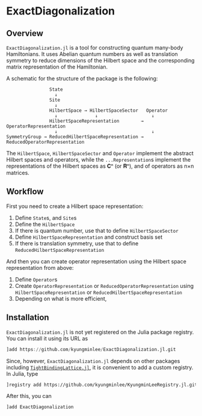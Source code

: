 # ExactDiagonalization

## Overview

`ExactDiagonalization.jl` is a tool for constructing quantum many-body Hamiltonians.
It uses Abelian quantum numbers as well as translation symmetry to reduce dimensions
of the Hilbert space and the corresponding matrix representation of the Hamiltonian.

A schematic for the structure of the package is the following:
```
                State
                  ↓
                Site
                  ↓
                HilbertSpace → HilbertSpaceSector   Operator
                  ↓              ↓                    ↓
                HilbertSpaceRepresentation        → OperatorRepresentation
                  ↓                                   ↓
SymmetryGroup → ReducedHilbertSpaceRepresentation → ReducedOperatorRepresentation
```

The `HilbertSpace`, `HilbertSpaceSector` and `Operator` implement the abstract
Hilbert spaces and operators, while the `...Representation`s implement the representations
of the Hilbert spaces as 𝐂ⁿ (or 𝐑ⁿ), and of operators as n×n matrices.

## Workflow

First you need to create a Hilbert space representation:
1. Define `State`s, and `Site`s
1. Define the `HilbertSpace`
1. If there is quantum number, use that to define `HilbertSpaceSector`
1. Define `HilbertSpaceRepresentation` and construct basis set
1. If there is translation symmetry, use that to define `ReducedHilbertSpaceRepresentation`

And then you can create operator representation using the Hilbert space representation from above:
1. Define `Operator`s
1. Create `OperatorRepresentation` or `ReducedOperatorRepresentation` using `HilbertSpaceRepresentation` or `ReducedHilbertSpaceRepresentation`
1. Depending on what is more efficient,

## Installation

`ExactDiagonalization.jl` is not yet registered on the Julia package registry. You
can install it using its URL as
```julia
]add https://github.com/kyungminlee/ExactDiagonalization.jl.git
```
Since, however, `ExactDiagonalization.jl` depends on other packages including [`TightBindingLattice.jl`](https://github.com/kyungminlee/TightBindingLattice.jl), it is convenient to add a custom registry.
In Julia, type
```sh
]registry add https://github.com/kyungminlee/KyungminLeeRegistry.jl.git
```
After this, you can
```julia
]add ExactDiagonalization
```
